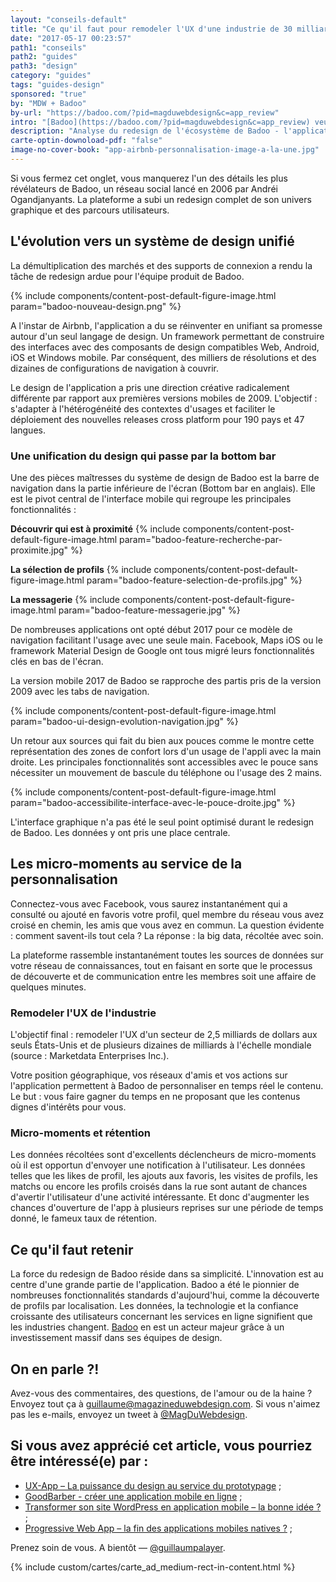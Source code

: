 ```yaml
---
layout: "conseils-default"
title: "Ce qu'il faut pour remodeler l'UX d'une industrie de 30 milliards d'euros"
date: "2017-05-17 00:23:57"
path1: "conseils"
path2: "guides"
path3: "design"
category: "guides"
tags: "guides-design"
sponsored: "true"
by: "MDW + Badoo"
by-url: "https://badoo.com/?pid=magduwebdesign&c=app_review"
intro: "[Badoo](https://badoo.com/?pid=magduwebdesign&c=app_review) veut transformer la manière de rapprocher les gens entre eux. Le but étant de remodeler une expérience bien trop souvent ennuyante et spammy en quelque chose que vous apprécierez. Les clés ? Un redesign multiplateforme exceptionnel employant un composant de design prometteur et une personnalisation de l'expérience en temps réel."
description: "Analyse du redesign de l'écosystème de Badoo - l'application aux 300 millions d'utilisateurs."
carte-optin-downoload-pdf: "false"
image-no-cover-book: "app-airbnb-personnalisation-image-a-la-une.jpg"
---
```

Si vous fermez cet onglet, vous manquerez l'un des détails les plus révélateurs de Badoo, un réseau social lancé en 2006 par Andréi Ogandjanyants. La plateforme a subi un redesign complet de son univers graphique et des parcours utilisateurs.

## L'évolution vers un système de design unifié

La démultiplication des marchés et des supports de connexion a rendu la tâche de redesign ardue pour l'équipe produit de Badoo.

{% include components/content-post-default-figure-image.html param="badoo-nouveau-design.png" %}

A l'instar de Airbnb, l'application a du se réinventer en unifiant sa promesse autour d'un seul langage de design. Un framework permettant de construire des interfaces avec des composants de design compatibles Web, Android, iOS et Windows mobile. Par conséquent, des milliers de résolutions et des dizaines de configurations de navigation à couvrir.

Le design de l'application a pris une direction créative radicalement différente par rapport aux premières versions mobiles de 2009. L'objectif : s'adapter à l'hétérogénéité des contextes d'usages et faciliter le déploiement des nouvelles releases cross platform pour 190 pays et 47 langues.

### Une unification du design qui passe par la bottom bar

Une des pièces maîtresses du système de design de Badoo est la barre de navigation dans la partie inférieure de l'écran (Bottom bar en anglais). Elle est le pivot central de l'interface mobile qui regroupe les principales fonctionnalités :

 **Découvrir qui est à proximité**
{% include components/content-post-default-figure-image.html param="badoo-feature-recherche-par-proximite.jpg" %}

 **La sélection de profils**
{% include components/content-post-default-figure-image.html param="badoo-feature-selection-de-profils.jpg" %}

 **La messagerie**
{% include components/content-post-default-figure-image.html param="badoo-feature-messagerie.jpg" %}

De nombreuses applications ont opté début 2017 pour ce modèle de navigation facilitant l'usage avec une seule main. Facebook, Maps iOS ou le framework Material Design de Google ont tous migré leurs fonctionnalités clés en bas de l'écran.

La version mobile 2017 de Badoo se rapproche des partis pris de la version 2009 avec les tabs de navigation.

{% include components/content-post-default-figure-image.html param="badoo-ui-design-evolution-navigation.jpg" %}

Un retour aux sources qui fait du bien aux pouces comme le montre cette représentation des zones de confort lors d'un usage de l'appli avec la main droite. Les principales fonctionnalités sont accessibles avec le pouce sans nécessiter un mouvement de bascule du téléphone ou l'usage des 2 mains.

{% include components/content-post-default-figure-image.html param="badoo-accessibilite-interface-avec-le-pouce-droite.jpg" %}

L'interface graphique n'a pas été le seul point optimisé durant le redesign de Badoo. Les données y ont pris une place centrale.

## Les micro-moments au service de la personnalisation

Connectez-vous avec Facebook, vous saurez instantanément qui a consulté ou ajouté en favoris votre profil, quel membre du réseau vous avez croisé en chemin, les amis que vous avez en commun. La question évidente : comment savent-ils tout cela ? La réponse : la big data, récoltée avec soin.

La plateforme rassemble instantanément toutes les sources de données sur votre réseau de connaissances, tout en faisant en sorte que le processus de découverte et de communication entre les membres soit une affaire de quelques minutes.

### Remodeler l'UX de l'industrie

L'objectif final : remodeler l'UX d'un secteur de 2,5 milliards de dollars aux seuls États-Unis et de plusieurs dizaines de milliards à l'échelle mondiale (source : Marketdata Enterprises Inc.).

Votre position géographique, vos réseaux d'amis et vos actions sur l'application permettent à Badoo de personnaliser en temps réel le contenu. Le but : vous faire gagner du temps en ne proposant que les contenus dignes d'intérêts pour vous.

### Micro-moments et rétention

Les données récoltées sont d'excellents déclencheurs de micro-moments où il est opportun d'envoyer une notification à l'utilisateur. Les données telles que les likes de profil, les ajouts aux favoris, les visites de profils, les matchs ou encore les profils croisés dans la rue sont autant de chances d'avertir l'utilisateur d'une activité intéressante. Et donc d'augmenter les chances d'ouverture de l'app à plusieurs reprises sur une période de temps donné, le fameux taux de rétention.

## Ce qu'il faut retenir

La force du redesign de Badoo réside dans sa simplicité. L'innovation est au centre d'une grande partie de l'application. Badoo a été le pionnier de nombreuses fonctionnalités standards d'aujourd'hui, comme la découverte de profils par localisation. Les données, la technologie et la confiance croissante des utilisateurs concernant les services en ligne signifient que les industries changent. [Badoo](https://badoo.com/?pid=magduwebdesign&c=app_review) en est un acteur majeur grâce à un investissement massif dans ses équipes de design.

## On en parle ?!

Avez-vous des commentaires, des questions, de l'amour ou de la haine ? Envoyez tout ça à guillaume@magazineduwebdesign.com. Si vous n'aimez pas les e-mails, envoyez un tweet à [@MagDuWebdesign](https://twitter.com/MagDuWebdesign).

## Si vous avez apprécié cet article, vous pourriez être intéressé(e) par :

- [UX-App – La puissance du design au service du prototypage](http://www.magazineduwebdesign.com/ressources/outils-services/design/ux-app-la-puissance-du-design-prototype-en-ligne/) ;
- [GoodBarber - créer une application mobile en ligne](http://www.magazineduwebdesign.com/ressources/outils-services/goodbarber-test-app-builder-en-ligne/) ;
- [Transformer son site WordPress en application mobile – la bonne idée ?](http://www.magazineduwebdesign.com/conseils/guides/transformer-son-site-wordpress-en-application-mobile-la-bonne-idee/) ;
- [Progressive Web App – la fin des applications mobiles natives ?](http://www.magazineduwebdesign.com/conseils/guides/progressive-web-app-le-meilleur-des-2-mondes/) ;

Prenez soin de vous. A bientôt — [@guillaumpalayer](https://twitter.com/guillaumpalayer).

{% include custom/cartes/carte_ad_medium-rect-in-content.html %}
